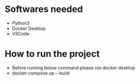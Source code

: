 # Softwares needed

- Python3
- Docker Desktop
- VSCode

# How to run the project

- Before running below command please run docker desktop
- docker-compose up --build
